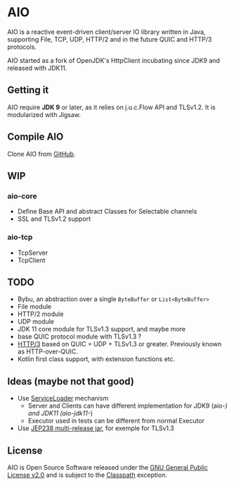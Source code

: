 # AIO
AIO is a reactive event-driven client/server IO library written in Java, supporting File, TCP, UDP, HTTP/2 and in the future QUIC and HTTP/3 protocols.

AIO started as a fork of OpenJDK's HttpClient incubating since JDK9 and released with JDK11.

## Getting it
AIO require **JDK 9** or later, as it relies on j.u.c.Flow API and TLSv1.2. It is modularized with Jigsaw.

## Compile AIO
Clone AIO from [GitHub](https://github.com/pull-vert/aio).

## WIP
### aio-core
* Define Base API and abstract Classes for Selectable channels
* SSL and TLSv1.2 support

### aio-tcp
* TcpServer
* TcpClient

## TODO
* Bybu, an abstraction over a single ```ByteBuffer``` or ```List<ByteBuffer>```
* File module
* HTTP/2 module
* UDP module
* JDK 11 core module for TLSv1.3 support, and maybe more
* base QUIC protocol module with TLSv1.3 ?
* [HTTP/3](https://quicwg.org/base-drafts/draft-ietf-quic-http.html) based on QUIC = UDP + TLSv1.3 or greater. Previously known as HTTP-over-QUIC.
* Kotlin first class support, with extension functions etc.

## Ideas (maybe not that good)
* Use [ServiceLoader](https://docs.oracle.com/javase/9/docs/api/java/util/ServiceLoader.html) mechanism
  * Server and Clients can have different implementation for JDK9 (aio-*) and JDK11 (aio-jdk11-*) 
  * Executor used in tests can be different from normal Executor
* Use [JEP238 multi-release jar](http://openjdk.java.net/jeps/238), for exemple for TLSv1.3

## License
AIO is Open Source Software released under the [GNU General Public License v2.0](https://www.gnu.org/licenses/gpl-2.0.html) and is subject to the [Classpath](https://www.gnu.org/software/classpath/license.html) exception.
